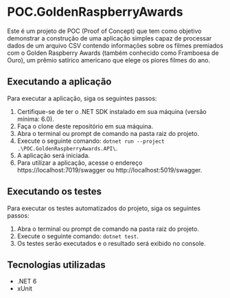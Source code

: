 # POC.GoldenRaspberryAwards

Este é um projeto de POC (Proof of Concept) que tem como objetivo demonstrar a construção de uma aplicação simples capaz de processar dados de um arquivo CSV contendo informações sobre os filmes premiados com o Golden Raspberry Awards (também conhecido como Framboesa de Ouro), um prêmio satírico americano que elege os piores filmes do ano.

## Executando a aplicação

Para executar a aplicação, siga os seguintes passos:

1. Certifique-se de ter o .NET SDK instalado em sua máquina (versão mínima: 6.0).
2. Faça o clone deste repositório em sua máquina.
3. Abra o terminal ou prompt de comando na pasta raiz do projeto.
4. Execute o seguinte comando: `dotnet run --project .\POC.GoldenRaspberryAwards.API\`.
5. A aplicação será iniciada.
6. Para utilizar a aplicação, acesse o endereço https://localhost:7019/swagger ou http://localhost:5019/swagger.

## Executando os testes

Para executar os testes automatizados do projeto, siga os seguintes passos:

1. Abra o terminal ou prompt de comando na pasta raiz do projeto.
2. Execute o seguinte comando: `dotnet test`.
3. Os testes serão executados e o resultado será exibido no console.

## Tecnologias utilizadas

- .NET 6
- xUnit
